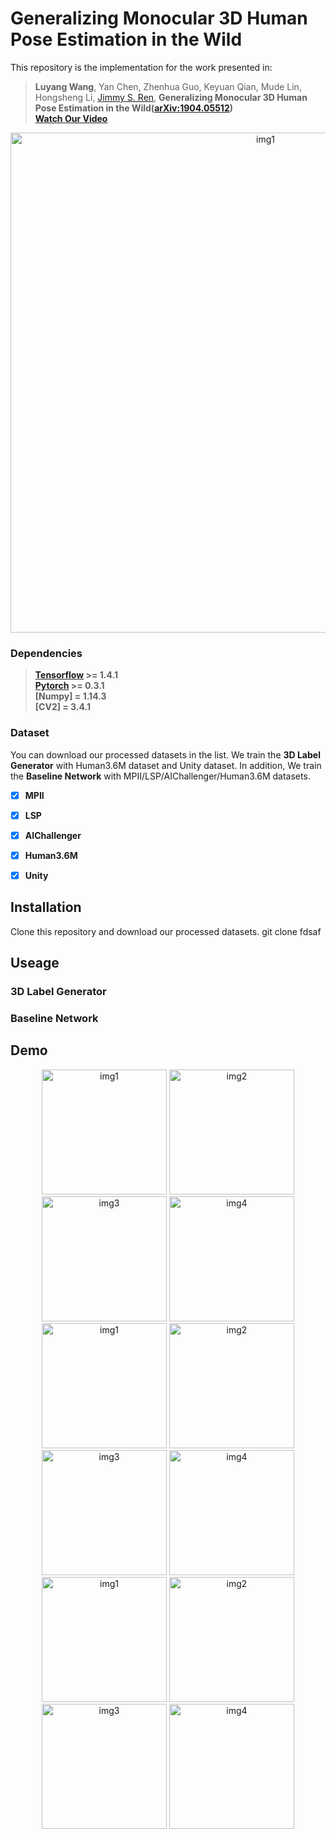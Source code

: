 # Generalizing Monocular 3D Human Pose Estimation in the Wild
This repository is the implementation for the work presented in:  

>**Luyang Wang**, Yan Chen, Zhenhua Guo, Keyuan Qian, Mude Lin, Hongsheng Li, [Jimmy S. Ren](http://www.jimmyren.com/),
**Generalizing Monocular 3D Human Pose Estimation in the Wild([arXiv:1904.05512](https://arxiv.org/pdf/1904.05512.pdf))  
[Watch Our Video](https://www.youtube.com)**

<p align="center">
  <img src="https://github.com/llcshappy/Give-3D-Label-in-the-Wild/blob/master/demo/3DGen.png" width="800" title="img1">
</p>

### Dependencies
>**[Tensorflow](https://www.tensorflow.org) >= 1.4.1<br>
[Pytorch](https://pytorch.org/) >= 0.3.1<br>
[Numpy] = 1.14.3<br>
[CV2] = 3.4.1<br>**
### Dataset
You can download our processed datasets in the list. We train the **3D Label Generator** with Human3.6M dataset and Unity dataset. In addition, We train the **Baseline Network** with MPII/LSP/AIChallenger/Human3.6M datasets.

- [x] **MPII**
- [x] **LSP**
- [x] **AIChallenger**
- [x] **Human3.6M**
- [x] **Unity**


## Installation
Clone this repository and download our processed datasets.
    git clone
    fdsaf 
    
## Useage
### 3D Label Generator

### Baseline Network

## Demo
<p align="center">
  <img src="https://github.com/llcshappy/Give-3D-Label-in-the-Wild/blob/master/demo/1480.jpg" width="200" title="img1">
  <img src="https://github.com/llcshappy/Give-3D-Label-in-the-Wild/blob/master/demo/165.jpg" width="200" title="img2">
  <img src="https://github.com/llcshappy/Give-3D-Label-in-the-Wild/blob/master/demo/1659.jpg" width="200" title="img3">
  <img src="https://github.com/llcshappy/Give-3D-Label-in-the-Wild/blob/master/demo/1709.jpg" width="200" title="img4">
  <img src="https://github.com/llcshappy/Give-3D-Label-in-the-Wild/blob/master/demo/1843.jpg" width="200" title="img1">
  <img src="https://github.com/llcshappy/Give-3D-Label-in-the-Wild/blob/master/demo/1988.jpg" width="200" title="img2">
  <img src="https://github.com/llcshappy/Give-3D-Label-in-the-Wild/blob/master/demo/831.jpg" width="200" title="img3">
  <img src="https://github.com/llcshappy/Give-3D-Label-in-the-Wild/blob/master/demo/86.jpg" width="200" title="img4">
  <img src="https://github.com/llcshappy/Give-3D-Label-in-the-Wild/blob/master/demo/1287.jpg" width="200" title="img1">
  <img src="https://github.com/llcshappy/Give-3D-Label-in-the-Wild/blob/master/demo/1676.jpg" width="200" title="img2">
  <img src="https://github.com/llcshappy/Give-3D-Label-in-the-Wild/blob/master/demo/1971.jpg" width="200" title="img3">
  <img src="https://github.com/llcshappy/Give-3D-Label-in-the-Wild/blob/master/demo/1998.jpg" width="200" title="img4">
</p>


